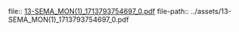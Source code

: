 file:: [13-SEMA_MON(1)_1713793754697_0.pdf](../assets/13-SEMA_MON(1)_1713793754697_0.pdf)
file-path:: ../assets/13-SEMA_MON(1)_1713793754697_0.pdf
